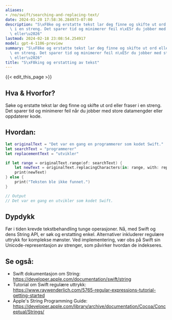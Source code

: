 ```yaml
---
aliases:
- /no/swift/searching-and-replacing-text/
date: 2024-01-20 17:58:36.284973-07:00
description: "S\xF8ke og erstatte tekst lar deg finne og skifte ut ord eller fraser\
  \ i en streng. Det sparer tid og minimerer feil n\xE5r du jobber med store datamengder\
  \ eller\u2026"
lastmod: 2024-02-18 23:08:54.254917
model: gpt-4-1106-preview
summary: "S\xF8ke og erstatte tekst lar deg finne og skifte ut ord eller fraser i\
  \ en streng. Det sparer tid og minimerer feil n\xE5r du jobber med store datamengder\
  \ eller\u2026"
title: "S\xF8king og erstatting av tekst"
---
```


{{< edit_this_page >}}

## Hva & Hvorfor?
Søke og erstatte tekst lar deg finne og skifte ut ord eller fraser i en streng. Det sparer tid og minimerer feil når du jobber med store datamengder eller oppdaterer kode.

## Hvordan:
```Swift
let originalText = "Det var en gang en programmerer som kodet Swift."
let searchText = "programmerer"
let replacementText = "utvikler"

if let range = originalText.range(of: searchText) {
    let newText = originalText.replacingCharacters(in: range, with: replacementText)
    print(newText)
} else {
    print("Teksten ble ikke funnet.")
}

// Output
// Det var en gang en utvikler som kodet Swift.
```

## Dypdykk
Før i tiden krevde tekstbehandling tunge operasjoner. Nå, med Swift og dens String API, er søk og erstatting enkel. Alternativer inkluderer regulære uttrykk for komplekse mønster. Ved implementering, vær obs på Swift sin Unicode-representasjon av strenger, som påvirker hvordan de indekseres.

## Se også:
- Swift dokumentasjon om String: https://developer.apple.com/documentation/swift/string
- Tutorial om Swift regulære uttrykk: https://www.raywenderlich.com/5765-regular-expressions-tutorial-getting-started
- Apple's String Programming Guide: https://developer.apple.com/library/archive/documentation/Cocoa/Conceptual/Strings/
